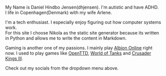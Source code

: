 <!--
.. title: About me
.. slug: about-me
.. date: 2020-09-24 18:08:48 UTC+02:00
.. tags: About me, Gaming, Albion Online
.. category: 
.. link: 
.. description: A litle bit of information about me.
.. type: text
-->

My Name is Daniel Hindbo Jensen(dhjensen). I'm autistic and have ADHD.  
I life in Copenhagen(Denmark) with my wife Arlene.

I'm a tech enthusiast. I especially enjoy figuring out how computer systems work.  
For this site I choose Nikola as the static site generator because its written in Python and allows me to write the content in Markdown.

Gaming is another one of my passions. I mainly play [Albion Online](https://albiononline.com/) right now. I used to play games like [OpenTTD](https://openttd.org/), [World of Tanks](https://worldoftanks.eu/) and [Crusader Kings III](https://www.crusaderkings.com/).

Check out my socials from the dropdown menu above.
